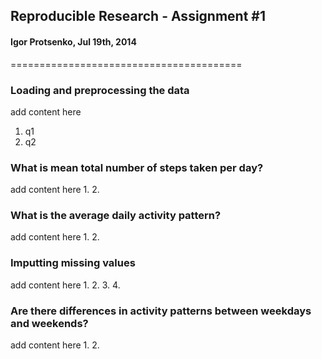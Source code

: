 ## Reproducible Research - Assignment #1
#### Igor Protsenko, Jul 19th, 2014
========================================

### Loading and preprocessing the data

add content here
1. q1
2. q2

### What is mean total number of steps taken per day?

add content here
1.
2.

### What is the average daily activity pattern?

add content here
1.
2.

### Imputting missing values

add content here
1.
2.
3.
4.

### Are there differences in activity patterns between weekdays and weekends?

add content here
1.
2.
